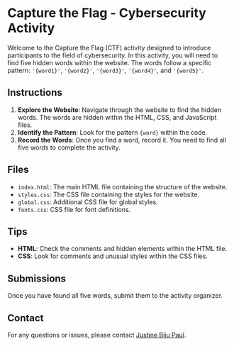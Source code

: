 # Capture the Flag - Cybersecurity Activity

Welcome to the Capture the Flag (CTF) activity designed to introduce participants to the field of cybersecurity. In this activity, you will need to find five hidden words within the website. The words follow a specific pattern: `'{word1}'`, `'{word2}'`, `'{word3}'`, `'{word4}'`, and `'{word5}'`.

## Instructions

1. **Explore the Website**: Navigate through the website to find the hidden words. The words are hidden within the HTML, CSS, and JavaScript files.
2. **Identify the Pattern**: Look for the pattern `{word}` within the code.
3. **Record the Words**: Once you find a word, record it. You need to find all five words to complete the activity.

## Files

- `index.html`: The main HTML file containing the structure of the website.
- `styles.css`: The CSS file containing the styles for the website.
- `global.css`: Additional CSS file for global styles.
- `fonts.css`: CSS file for font definitions.

## Tips

- **HTML**: Check the comments and hidden elements within the HTML file.
- **CSS**: Look for comments and unusual styles within the CSS files.

## Submissions

Once you have found all five words, submit them to the activity organizer.

## Contact

For any questions or issues, please contact [Justine Biju Paul](mailto:justinebijupaul@gmail.com).
